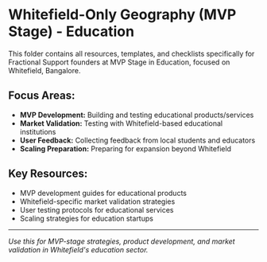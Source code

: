 # Whitefield-Only Geography (MVP Stage) - Education

This folder contains all resources, templates, and checklists specifically for Fractional Support founders at MVP Stage in Education, focused on Whitefield, Bangalore.

## Focus Areas:
- **MVP Development:** Building and testing educational products/services
- **Market Validation:** Testing with Whitefield-based educational institutions
- **User Feedback:** Collecting feedback from local students and educators
- **Scaling Preparation:** Preparing for expansion beyond Whitefield

## Key Resources:
- MVP development guides for educational products
- Whitefield-specific market validation strategies
- User testing protocols for educational services
- Scaling strategies for education startups

---

*Use this for MVP-stage strategies, product development, and market validation in Whitefield's education sector.* 